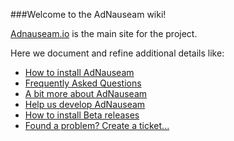 ###Welcome to the AdNauseam wiki!

[Adnauseam.io](http://adnauseam.io) is the main site for the project.

Here we document and refine additional details like:

- [How to install AdNauseam](https://github.com/dhowe/AdNauseam/wiki/FAQ#how-do-i-install-adnauseam)
- [Frequently Asked Questions](https://github.com/dhowe/AdNauseam/wiki/FAQ)
- [A bit more about AdNauseam](https://github.com/dhowe/AdNauseam/wiki/About-AdNauseum)
- [Help us develop AdNauseam](https://github.com/dhowe/AdNauseam/wiki/Building-AdNauseam-from-source-(for-developers))
- [How to install Beta releases](https://github.com/dhowe/AdNauseam/wiki/Installing-AdNauseam)
- [Found a problem? Create a ticket...](https://github.com/dhowe/AdNauseam/issues)